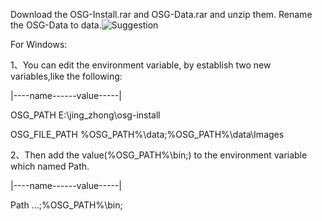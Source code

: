 Download the OSG-Install.rar and OSG-Data.rar and unzip them. Rename the OSG-Data to data.![Suggestion](https://user-images.githubusercontent.com/49520956/174442119-223424b9-40a2-459e-b7ff-588577d3d39c.gif)


For Windows:

1、You can edit the environment variable, by establish two new variables,like the following:

<bash>
|----name------value-----|
 
OSG_PATH     E:\jing_zhong\osg-install
 
OSG_FILE_PATH %OSG_PATH%\data;%OSG_PATH%\data\Images
 
 </bash>
 
 2、Then add the value(%OSG_PATH%\bin;) to the environment variable which named Path.
 
 <bash>
|----name------value-----|
 
Path ...;%OSG_PATH%\bin;
 
 </bash>
 
